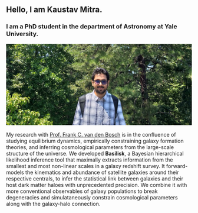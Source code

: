 ## Hello, I am Kaustav Mitra.
### I am a PhD student in the department of Astronomy at Yale University.

![alt text](images/headshot.jpg "My photograph.")

My research with [Prof. Frank C. van den Bosch](https://campuspress.yale.edu/vdbosch/) is in the confluence of studying equilibrium dynamics, empirically constraining galaxy formation theories, and inferring cosmological parameters from the large-scale structure of the universe.  We developed **Basilisk**, a Bayesian hierarchical likelihood inference tool that maximally extracts information from the smallest and most non-linear scales in a galaxy redshift survey.  It forward-models the kinematics and abundance of satellite galaxies around their respective centrals, to infer the statistical link between galaxies and their host dark matter haloes with unprecedented precision.  We combine it with more conventional observables of galaxy populations to break degeneracies and simulataneously constrain cosmological parameters along with the galaxy-halo connection.
